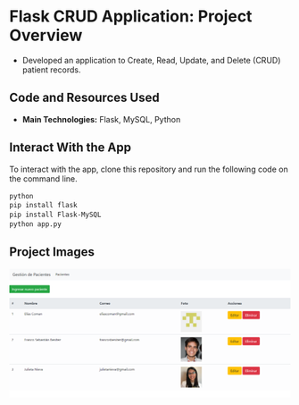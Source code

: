 # Flask CRUD Application: Project Overview 
- Developed an application to Create, Read, Update, and Delete (CRUD) patient records.

## Code and Resources Used
- **Main Technologies:** Flask, MySQL, Python

## Interact With the App
To interact with the app, clone this repository and run the following code on the command line.

```bash
python
pip install flask
pip install Flask-MySQL
python app.py
```

## Project Images
![Flask application view](/view.png "Flask application")

